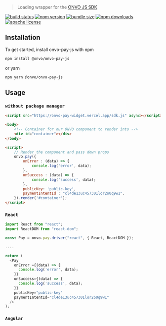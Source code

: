 
> Loading wrapper for the [ONVO JS SDK](https://onvo-api.webflow.io/)

[![build status][build-badge]][build]
[![npm version][version-badge]][package]
[![bundle size][minzip-badge]][bundlephobia]
[![npm downloads][downloads-badge]][npmtrends]
[![apache license][license-badge]][license]

[build-badge]: https://img.shields.io/github/workflow/status/logeek-io/onvo-pay-js/Release?logo=github&style=flat-square
[build]: https://github.com/logeek-io/onvo-pay-js/actions?query=workflow%3Release
[version-badge]: https://img.shields.io/npm/v/@onvo/onvo-pay-js?style=flat-square
[package]: https://www.npmjs.com/package/@onvo/onvo-pay-js
[minzip-badge]: https://img.shields.io/bundlephobia/minzip/@onvo/onvo-pay-js.svg?style=flat-square
[bundlephobia]: https://bundlephobia.com/result?p=@onvo/onvo-pay-js
[downloads-badge]: https://img.shields.io/npm/dm/@onvo/onvo-pay-js.svg?style=flat-square
[npmtrends]: https://www.npmtrends.com/@onvo/onvo-pay-js
[license-badge]: https://img.shields.io/npm/l/@onvo/onvo-pay-js.svg?style=flat-square
[license]: https://github.com/onvo/onvo-pay-js/blob/main/LICENSE

## Installation

To get started, install onvo-pay-js with npm

```sh
npm install @onvo/onvo-pay-js
```

or yarn

```sh
npm yarn @onvo/onvo-pay-js
```

## Usage


### `without package manager`

```html
<script src="https://onvo-pay-widget.vercel.app/sdk.js" async></script>

<body>
    <!-- Container for our ONVO component to render into -->
    <div id="container"></div>
</body>

<script>
    // Render the component and pass down props
    onvo.pay({
        onError : (data) => {
            console.log('error', data);
        },
        onSuccess : (data) => {
            console.log('success', data);
        },
        publicKey: 'public-key',
        paymentIntentId : "cl4de13uc457301lor2o0q9w1",
    }).render('#container');
</script>

```

### `React`

```javascript
import React from "react";
import ReactDOM from "react-dom";

const Pay = onvo.pay.driver("react", { React, ReactDOM });

....

return (
  <Pay 
    onError ={(data) => {
	  console.log('error', data);
    }}
    onSuccess={(data) => {
	  console.log('success', data);
    }}
    publicKey="public-key"
    paymentIntentId="cl4de13uc457301lor2o0q9w1"
  />
);
```

### `Angular`




